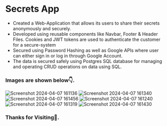 <h1>Secrets App</h1>
<ul>
  <li>Created a Web-Application that allows its users to share their secrets anonymously and securely.</li>
  <li>Developed using reusable components like Navbar, Footer & Header Files. Cookies and JWT tokens are used to authenticate the customer for a secure-system</li>
  <li> Secured using Password Hashing as well as Google APIs where user can either sign in or log in through Google Account.</li>
  <li> The data is secured safely using Postgres SQL database for managing and operating CRUD operations on data using SQL.</li>
</ul>
<h3>Images are shown below👇.</h3>

![Screenshot 2024-04-07 161136](https://github.com/pradhyumn32/SecretsApp/assets/125976196/a9923ee7-c78f-456e-a384-936733ce8cd7)
![Screenshot 2024-04-07 161340](https://github.com/pradhyumn32/SecretsApp/assets/125976196/b189217c-51d1-4acd-adba-d74fc7600783)
![Screenshot 2024-04-07 161456](https://github.com/pradhyumn32/SecretsApp/assets/125976196/d66b735c-29b2-4151-9b21-9fde2605cc52)
![Screenshot 2024-04-07 161240](https://github.com/pradhyumn32/SecretsApp/assets/125976196/66103606-c7c3-47db-ae96-1d1b05949386)
![Screenshot 2024-04-07 161319](https://github.com/pradhyumn32/SecretsApp/assets/125976196/1f2ec840-609e-4f9e-97d3-eeb647892fb8)
![Screenshot 2024-04-07 161430](https://github.com/pradhyumn32/SecretsApp/assets/125976196/22c648f9-0dff-45d8-b322-cbf7ccd8883f)
<h3>Thanks for Visiting🙏.</h3>
